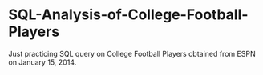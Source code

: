 # SQL-Analysis-of-College-Football-Players

Just practicing SQL query on College Football Players obtained from ESPN on January 15, 2014.

